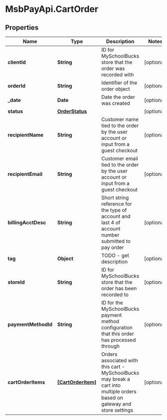 # MsbPayApi.CartOrder

## Properties
Name | Type | Description | Notes
------------ | ------------- | ------------- | -------------
**clientId** | **String** | ID for MySchoolBucks store that the order was recorded with | [optional] 
**orderId** | **String** | Identifier of the order object | [optional] 
**_date** | **Date** | Date the order was created | [optional] 
**status** | [**OrderStatus**](OrderStatus.md) |  | [optional] 
**recipientName** | **String** | Customer name tied to the order by the user account or input from a guest checkout | [optional] 
**recipientEmail** | **String** | Customer email tied to the order by the user account or input from a guest checkout | [optional] 
**billingAcctDesc** | **String** | Short string reference for the type of account and last 4 of account number submitted to pay order | [optional] 
**tag** | **Object** | TODO - get description | [optional] 
**storeId** | **String** | ID for MySchoolBucks store that the order has been recorded to | [optional] 
**paymentMethodId** | **String** | ID for the MySchoolBucks payment method configuration that this order has processed through | [optional] 
**cartOrderItems** | [**[CartOrderItem]**](CartOrderItem.md) | Orders associated with this cart - MySchoolBucks may break a cart into multiple orders based on gateway and store settings | [optional] 
